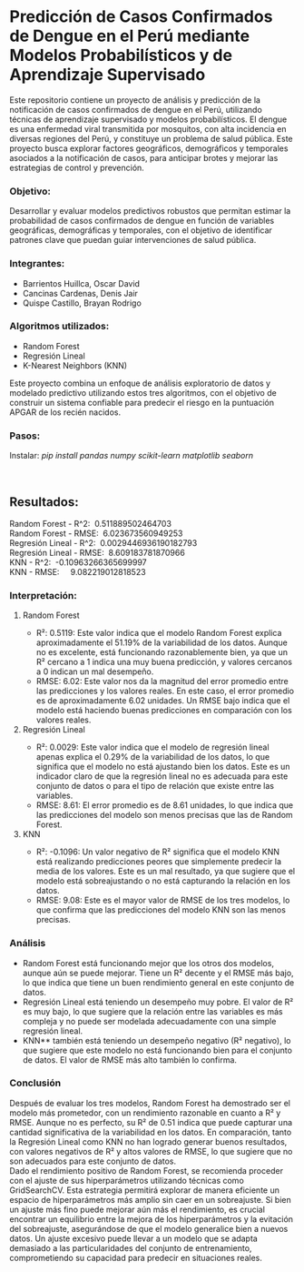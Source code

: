<h1>Predicción de Casos Confirmados de Dengue en el Perú mediante Modelos Probabilísticos y de Aprendizaje Supervisado</h1>
<p>
Este repositorio contiene un proyecto de análisis y predicción de la notificación de casos confirmados de dengue en el Perú, utilizando técnicas de aprendizaje supervisado y modelos probabilísticos. El dengue es una enfermedad viral transmitida por mosquitos, con alta incidencia en diversas regiones del Perú, y constituye un problema de salud pública. Este proyecto busca explorar factores geográficos, demográficos y temporales asociados a la notificación de casos, para anticipar brotes y mejorar las estrategias de control y prevención.
</p>

<h3>Objetivo: </h3>
<p>
Desarrollar y evaluar modelos predictivos robustos que permitan estimar la probabilidad de casos confirmados de dengue en función de variables geográficas, demográficas y temporales, con el objetivo de identificar patrones clave que puedan guiar intervenciones de salud pública.
</p>
<h3>Integrantes: </h3>
<p>
   <ul>
      <li>Barrientos Huillca, Oscar David</li>
      <li>Cancinas Cardenas, Denis Jair</li>
      <li>Quispe Castillo, Brayan Rodrigo</li>
   </ul>
</p>
<h3>Algoritmos utilizados: </h3>
<p>
   <ul>
      <li>Random Forest</li>
      <li>Regresión Lineal</li>
      <li>K-Nearest Neighbors (KNN)</li>
   </ul>
</p>
<p>
   Este proyecto combina un enfoque de análisis exploratorio de datos y modelado predictivo utilizando estos tres algoritmos, con el objetivo de construir un sistema confiable para predecir el riesgo en la puntuación APGAR de los recién nacidos.
</p>
<h3>Pasos: </h3>
<p>Instalar: <i>pip install pandas numpy scikit-learn matplotlib seaborn</i></p>
<br>
<h2>Resultados:</h2>
<p>
Random Forest - R^2:         &nbsp;0.511889502464703 <br>
Random Forest - RMSE:        &nbsp;6.023673560949253 <br>
Regresión Lineal - R^2:      &nbsp;0.0029446936190182793 <br>
Regresión Lineal - RMSE:     &nbsp;8.609183781870966 <br>
KNN - R^2:                   &nbsp;-0.10963266365699997 <br>
KNN - RMSE:                  &nbsp;&nbsp;&nbsp;&nbsp;9.082219012818523 <br>
</p>
<h3>Interpretación: </h3>
<p>
   <ol>
      <li>Random Forest</li>
         <ul>
            <li>
               R²: 0.5119: Este valor indica que el modelo Random Forest explica aproximadamente el 51.19% de la variabilidad de los datos. Aunque no es excelente, está funcionando razonablemente bien, ya que un R² cercano a 1 indica una muy buena predicción, y valores cercanos a 0 indican un mal desempeño.
            </li>  
            <li>
               RMSE: 6.02: Este valor nos da la magnitud del error promedio entre las predicciones y los valores reales. En este caso, el error promedio es de aproximadamente 6.02 unidades. Un RMSE bajo indica que el modelo está haciendo buenas predicciones en comparación con los valores reales.
            </li>
         </ul>
      <li>Regresión Lineal</li>
         <ul>
            <li>
               R²: 0.0029: Este valor indica que el modelo de regresión lineal apenas explica el 0.29% de la variabilidad de los datos, lo que significa que el modelo no está ajustando bien los datos. Este es un indicador claro de que la regresión lineal no es adecuada para este conjunto de datos o para el tipo de relación que existe entre las variables.
            </li>
            <li>
               RMSE: 8.61: El error promedio es de 8.61 unidades, lo que indica que las predicciones del modelo son menos precisas que las de Random Forest.
            </li>
         </ul>
      <li>KNN</li>
         <ul>
            <li>
               R²: -0.1096: Un valor negativo de R² significa que el modelo KNN está realizando predicciones peores que simplemente predecir la media de los valores. Este es un mal resultado, ya que sugiere que el modelo está sobreajustando o no está capturando la relación en los datos.
            </li>
            <li>
               RMSE: 9.08: Este es el mayor valor de RMSE de los tres modelos, lo que confirma que las predicciones del modelo KNN son las menos precisas.
            </li>
         </ul>
   </ol>
</p>
<h3>Análisis</h3>
<p>
   <ul>
      <li>
         Random Forest está funcionando mejor que los otros dos modelos, aunque aún se puede mejorar. Tiene un R² decente y el RMSE más bajo, lo que indica que tiene un buen rendimiento general en este conjunto de datos.
      </li>
      <li>
         Regresión Lineal está teniendo un desempeño muy pobre. El valor de R² es muy bajo, lo que sugiere que la relación entre las variables es más compleja y no puede ser modelada adecuadamente con una simple regresión lineal.
      </li>
      <li>
         KNN** también está teniendo un desempeño negativo (R² negativo), lo que sugiere que este modelo no está funcionando bien para el conjunto de datos. El valor de RMSE más alto también lo confirma.
      </li>
   </ul>
</p>
<h3>Conclusión</h3>
<p>
   Después de evaluar los tres modelos, Random Forest ha demostrado ser el modelo más prometedor, con un rendimiento razonable en cuanto a R² y RMSE. Aunque no es perfecto, su R² de 0.51 indica que puede capturar una cantidad significativa de la variabilidad en los datos. En comparación, tanto la Regresión Lineal como KNN no han logrado generar buenos resultados, con valores negativos de R² y altos valores de RMSE, lo que sugiere que no son adecuados para este conjunto de datos.
<br>
Dado el rendimiento positivo de Random Forest, se recomienda proceder con el ajuste de sus hiperparámetros utilizando técnicas como GridSearchCV. Esta estrategia permitirá explorar de manera eficiente un espacio de hiperparámetros más amplio sin caer en un sobreajuste. Si bien un ajuste más fino puede mejorar aún más el rendimiento, es crucial encontrar un equilibrio entre la mejora de los hiperparámetros y la evitación del sobreajuste, asegurándose de que el modelo generalice bien a nuevos datos. Un ajuste excesivo puede llevar a un modelo que se adapta demasiado a las particularidades del conjunto de entrenamiento, comprometiendo su capacidad para predecir en situaciones reales.
</p>



